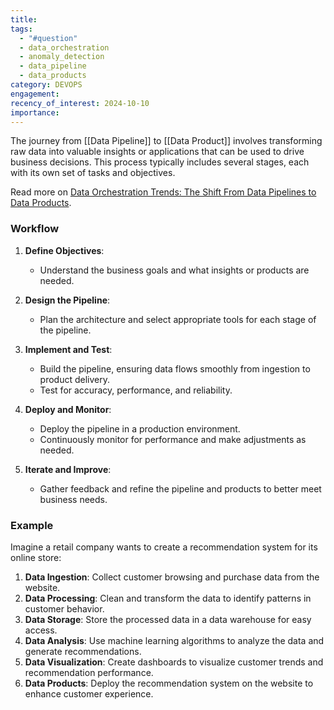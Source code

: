 ```yaml
---
title: 
tags:
  - "#question"
  - data_orchestration
  - anomaly_detection
  - data_pipeline
  - data_products
category: DEVOPS
engagement: 
recency_of_interest: 2024-10-10
importance:
---
```

The journey from [[Data Pipeline]] to [[Data Product]] involves transforming raw data into valuable insights or applications that can be used to drive business decisions. This process typically includes several stages, each with its own set of tasks and objectives.

Read more on [Data Orchestration Trends: The Shift From Data Pipelines to Data Products](https://airbyte.com/blog/data-orchestration-trends).
### Workflow

1. **Define Objectives**:
   - Understand the business goals and what insights or products are needed.

2. **Design the Pipeline**:
   - Plan the architecture and select appropriate tools for each stage of the pipeline.

3. **Implement and Test**:
   - Build the pipeline, ensuring data flows smoothly from ingestion to product delivery.
   - Test for accuracy, performance, and reliability.

4. **Deploy and Monitor**:
   - Deploy the pipeline in a production environment.
   - Continuously monitor for performance and make adjustments as needed.

5. **Iterate and Improve**:
   - Gather feedback and refine the pipeline and products to better meet business needs.
### Example

Imagine a retail company wants to create a recommendation system for its online store:

1. **Data Ingestion**: Collect customer browsing and purchase data from the website.
2. **Data Processing**: Clean and transform the data to identify patterns in customer behavior.
3. **Data Storage**: Store the processed data in a data warehouse for easy access.
4. **Data Analysis**: Use machine learning algorithms to analyze the data and generate recommendations.
5. **Data Visualization**: Create dashboards to visualize customer trends and recommendation performance.
6. **Data Products**: Deploy the recommendation system on the website to enhance customer experience.

